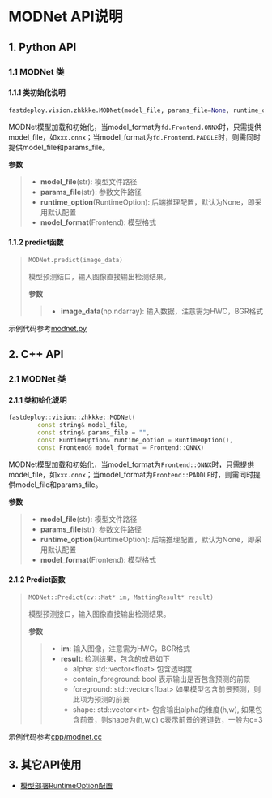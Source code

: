 # MODNet API说明

## 1. Python API

### 1.1 MODNet 类

#### 1.1.1 类初始化说明
```python
fastdeploy.vision.zhkkke.MODNet(model_file, params_file=None, runtime_option=None, model_format=fd.Frontend.ONNX)
```
MODNet模型加载和初始化，当model_format为`fd.Frontend.ONNX`时，只需提供model_file，如`xxx.onnx`；当model_format为`fd.Frontend.PADDLE`时，则需同时提供model_file和params_file。

**参数**

> * **model_file**(str): 模型文件路径
> * **params_file**(str): 参数文件路径
> * **runtime_option**(RuntimeOption): 后端推理配置，默认为None，即采用默认配置
> * **model_format**(Frontend): 模型格式

#### 1.1.2 predict函数
> ```python
> MODNet.predict(image_data)
> ```
> 模型预测结口，输入图像直接输出检测结果。
>
> **参数**
>
> > * **image_data**(np.ndarray): 输入数据，注意需为HWC，BGR格式

示例代码参考[modnet.py](./modnet.py)


## 2. C++ API

### 2.1 MODNet 类
#### 2.1.1 类初始化说明
```C++
fastdeploy::vision::zhkkke::MODNet(
        const string& model_file,
        const string& params_file = "",
        const RuntimeOption& runtime_option = RuntimeOption(),
        const Frontend& model_format = Frontend::ONNX)
```
MODNet模型加载和初始化，当model_format为`Frontend::ONNX`时，只需提供model_file，如`xxx.onnx`；当model_format为`Frontend::PADDLE`时，则需同时提供model_file和params_file。

**参数**

> * **model_file**(str): 模型文件路径
> * **params_file**(str): 参数文件路径
> * **runtime_option**(RuntimeOption): 后端推理配置，默认为None，即采用默认配置
> * **model_format**(Frontend): 模型格式

#### 2.1.2 Predict函数
> ```C++
> MODNet::Predict(cv::Mat* im, MattingResult* result)
> ```
> 模型预测接口，输入图像直接输出检测结果。
>
> **参数**
>
> > * **im**: 输入图像，注意需为HWC，BGR格式
> > * **result**: 检测结果，包含的成员如下
> >     * alpha: std::vector\<float\> 包含透明度
> >     * contain_foreground: bool 表示输出是否包含预测的前景
> >     * foreground: std::vector\<float\> 如果模型包含前景预测，则此项为预测的前景
> >     * shape: std::vector\<int\> 包含输出alpha的维度(h,w), 如果包含前景，则shape为(h,w,c) c表示前景的通道数，一般为c=3

示例代码参考[cpp/modnet.cc](cpp/modnet.cc)

## 3. 其它API使用

- [模型部署RuntimeOption配置](../../../docs/api/runtime_option.md)

